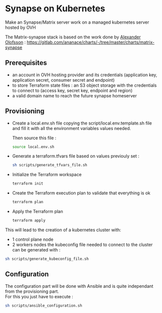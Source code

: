 # Synapse on Kubernetes
Make an Synapse/Matrix server work on a managed kubernetes server hosted by OVH

The Matrix-synapse stack is based on the work done by [Alexander Olofsson](https://gitlab.com/ananace) : 
https://gitlab.com/ananace/charts/-/tree/master/charts/matrix-synapse

## Prerequisites

- an account in OVH hosting provider and its credentials 
(application key, application secret, consumer secret and endpoint)
- to store Terraform state files : an S3 object storage with the credentials to connect to 
(access key, secret key, endpoint and region) 
- a valid domain name to reach the future synapse homeserver

## Provisioning
- Create a local.env.sh file copying the script/local.env.template.sh file 
and fill it with all the environment variables values needed.   

    Then source this file : 
    ```bash
    source local.env.sh
    ```
- Generate a terraform.tfvars file based on values previouly set : 
    ```bash
    sh scripts/generate_tfvars_file.sh
    ```
- Initialize the Terraform workspace
    ```bash
    terraform init
    ```
- Create the Terraform execution plan to validate that everything is ok
    ```bash
    terraform plan
    ```
- Apply the Terraform plan
    ```bash
    terraform apply
    ```
  
This will lead to the creation of a kubernetes cluster with:
- 1 control plane node
- 2 workers nodes
the kubeconfig file needed to connect to the cluster can be generated with : 
```bash
sh scripts/generate_kubeconfig_file.sh
```

## Configuration
The configuration part will be done with Ansible and is quite independant
from the provisioning part.  
For this you just have to execute : 
```bash
sh scripts/ansible_configuration.sh
```
